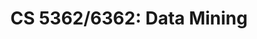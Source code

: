 ---
title: "CS 5362/6362: Data Mining"
collection: teaching
type: "Graduate Course"
permalink: /teaching/2015-spring-teaching-1
venue: "The University of Texas at El Paso, CCSB 1.0202"
Time: TR 0900-1020
---